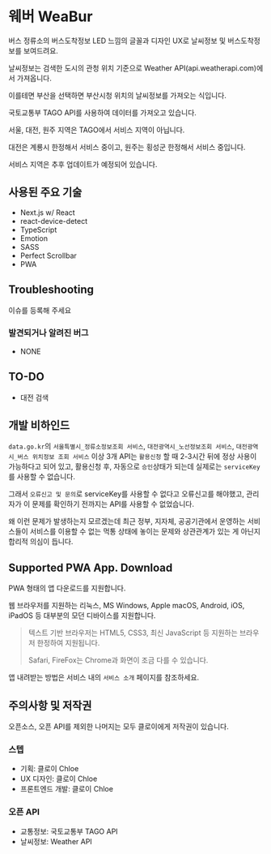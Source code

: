 # 웨버 WeaBur

버스 정류소의 버스도착정보 LED 느낌의 글꼴과 디자인 UX로 날씨정보 및 버스도착정보를 보여드려요.

날씨정보는 검색한 도시의 관청 위치 기준으로 Weather API(api.weatherapi.com)에서 가져옵니다.

이를테면 부산을 선택하면 부산시청 위치의 날씨정보를 가져오는 식입니다.

국토교통부 TAGO API를 사용하여 데이터를 가져오고 있습니다.

서울, 대전, 원주 지역은 TAGO에서 서비스 지역이 아닙니다.

대전은 계룡시 한정해서 서비스 중이고, 원주는 횡성군 한정해서 서비스 중입니다.

서비스 지역은 추후 업데이트가 예정되어 있습니다.

## 사용된 주요 기술

- Next.js w/ React
- react-device-detect
- TypeScript
- Emotion
- SASS
- Perfect Scrollbar
- PWA

## Troubleshooting

이슈를 등록해 주세요

### 발견되거나 알려진 버그

- NONE

## TO-DO

- 대전 검색

## 개발 비하인드

`data.go.kr`의 `서울특별시_정류소정보조회 서비스`, `대전광역시_노선정보조회 서비스`, `대전광역시_버스 위치정보 조회 서비스` 이상 3개 API는 `활용신청` 할 때 2-3시간 뒤에 정상 사용이 가능하다고 되어 있고, 활용신청 후, 자동으로 `승인`상태가 되는데 실제로는 `serviceKey`를 사용할 수 없습니다.

그래서 `오류신고 및 문의`로 serviceKey를 사용할 수 없다고 오류신고를 해야했고, 관리자가 이 문제를 확인하기 전까지는 API를 사용할 수 없었습니다.

왜 이런 문제가 발생하는지 모르겠는데 최근 정부, 지자체, 공공기관에서 운영하는 서비스들이 서비스를 이용할 수 없는 먹통 상태에 놓이는 문제와 상관관계가 있는 게 아닌지 합리적 의심이 듭니다.

## Supported PWA App. Download

PWA 형태의 앱 다운로드를 지원합니다.

웹 브라우저를 지원하는 리눅스, MS Windows, Apple macOS, Android, iOS, iPadOS 등 대부분의 모던 디바이스를 지원합니다.

> 텍스트 기반 브라우저는 HTML5, CSS3, 최신 JavaScript 등 지원하는 브라우저 한정하여 지원됩니다.
>
> Safari, FireFox는 Chrome과 화면이 조금 다를 수 있습니다.

앱 내려받는 방법은 서비스 내의 `서비스 소개` 페이지를 참조하세요.

## 주의사항 및 저작권

오픈소스, 오픈 API를 제외한 나머지는 모두 클로이에게 저작권이 있습니다.

### 스텝

- 기획: 클로이 Chloe
- UX 디자인: 클로이 Chloe
- 프론트엔드 개발: 클로이 Chloe

### 오픈 API

- 교통정보: 국토교통부 TAGO API
- 날씨정보: Weather API
